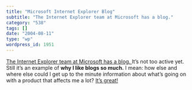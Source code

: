 ```yaml
---
title: "Microsoft Internet Explorer Blog"
subtitle: "The Internet Explorer team at Microsoft has a blog."
category: "538"
tags: []
date: "2004-08-11"
type: "wp"
wordpress_id: 1951
---
```

[The Internet Explorer team at Microsoft has a blog. ](http://blogs.msdn.com/ie/archive/2004/08/10/212008.aspx)It’s not too active yet. Still it’s an example of **why I like blogs so much.** 
I mean: how else and where else could I get up to the minute information about what’s going on with a product that affects me a lot? [It’s great!](http://blogs.msdn.com/ie/archive/2004/08/10/212008.aspx)